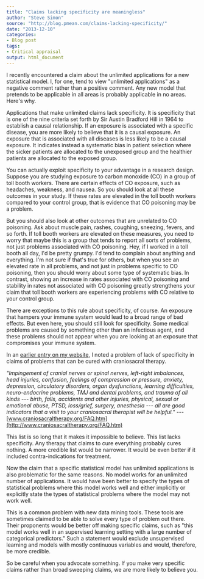 ```yaml
---
title: "Claims lacking specificity are meaningless"
author: "Steve Simon"
source: "http://blog.pmean.com/claims-lacking-specificity/"
date: "2013-12-10"
categories:
- Blog post
tags:
- Critical appraisal
output: html_document
---
```


I recently encountered a claim about the unlimited applications for a
new statistical model. I, for one, tend to view "unlimited applications"
as a negative comment rather than a positive comment. Any new model that
pretends to be applicable in all areas is probably applicable in no
areas. Here's why.

<!---More--->

Applications that make unlimited claims lack specificity. It is
specificity that is one of the nine criteria set forth by Sir Austin
Bradford Hill in 1964 to establish a causal relationship. If an exposure
is associated with a specific disease, you are more likely to believe
that it is a causal exposure. An exposure that is associated with all
diseases is less likely to be a causal exposure. It indicates instead a
systematic bias in patient selection where the sicker patients are
allocated to the unexposed group and the healthier patients are
allocated to the exposed group.

You can actually exploit specificity to your advantage in a research
design. Suppose you are studying exposure to carbon monoxide (CO) in a
group of toll booth workers. There are certain effects of CO exposure,
such as headaches, weakness, and nausea. So you should look at all these
outcomes in your study. If these rates are elevated in the toll booth
workers compared to your control group, that is evidence that CO
poisoning may be a problem.

But you should also look at other outcomes that are unrelated to CO
poisoning. Ask about muscle pain, rashes, coughing, sneezing, fevers,
and so forth. If toll booth workers are elevated on these measures, you
need to worry that maybe this is a group that tends to report all sorts
of problems, not just problems associated with CO poisoning. Hey, if I
worked in a toll booth all day, I'd be pretty grumpy. I'd tend to
complain about anything and everything. I'm not sure if that's true for
others, but when you see an elevated rate in all problems, and not just
in problems specific to CO poisoning, then you should worry about some
type of systematic bias. In contrast, showing an increase in rates
associated with CO poisoning and stability in rates not associated with
CO poisoning greatly strengthens your claim that toll booth workers are
experiencing problems with CO relative to your control group.

There are exceptions to this rule about specificity, of course. An
exposure that hampers your immune system would lead to a broad range of
bad effects. But even here, you should still look for specificity. Some
medical problems are caused by something other than an infectious agent,
and these problems should not appear when you are looking at an exposure
that compromises your immune system.

In an [earlier entry on my
website](http://www.pmean.com/04/Craniosacral.html), I noted a problem
of lack of specificity in claims of problems that can be cured with
craniosacral therapy.

*"Impingement of cranial nerves or spinal nerves, left-right imbalances,
head injuries, confusion, feelings of compression or pressure, anxiety,
depression, circulatory disorders, organ dysfunctions, learning
difficulties, neuro-endocrine problems, TMJ and dental problems, and
trauma of all kinds --- birth, falls, accidents and other injuries,
physical, sexual or emotional abuse, PTSD, loss/grief, surgery,
anesthesia --- all are good indicators that a visit to your craniosacral
therapist will be helpful."* ---
[www.craniosacraltherapy.org/FAQ.htm](http://www.craniosacraltherapy.org/FAQ.htm)

This list is so long that it makes it impossible to believe. This list
lacks specificity. Any therapy that claims to cure everything probably
cures nothing. A more credible list would be narrower. It would be even
better if it included contra-indications for treatment.

Now the claim that a specific statistical model has unlimited
applications is also problematic for the same reasons. No model works
for an unlimited number of applications. It would have been better to
specify the types of statistical problems where this model works well
and either implicitly or explicitly state the types of statistical
problems where the model may not work well.

This is a common problem with new data mining tools. These tools are
sometimes claimed to be able to solve every type of problem out there.
Their proponents would be better off making specific claims, such as
"this model works well in an supervised learning setting with a large
number of categorical predictors." Such a statement would exclude
unsupervised learning and models with mostly continuous variables and
would, therefore, be more credible.

So be careful when you advocate something. If you make very specific
claims rather than broad sweeping claims, we are more likely to believe
you.




